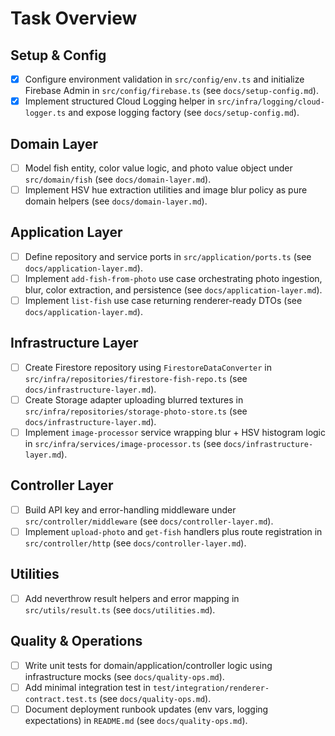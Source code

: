 # Task Overview

## Setup & Config
- [x] Configure environment validation in `src/config/env.ts` and initialize Firebase Admin in `src/config/firebase.ts` (see `docs/setup-config.md`).
- [x] Implement structured Cloud Logging helper in `src/infra/logging/cloud-logger.ts` and expose logging factory (see `docs/setup-config.md`).

## Domain Layer
- [ ] Model fish entity, color value logic, and photo value object under `src/domain/fish` (see `docs/domain-layer.md`).
- [ ] Implement HSV hue extraction utilities and image blur policy as pure domain helpers (see `docs/domain-layer.md`).

## Application Layer
- [ ] Define repository and service ports in `src/application/ports.ts` (see `docs/application-layer.md`).
- [ ] Implement `add-fish-from-photo` use case orchestrating photo ingestion, blur, color extraction, and persistence (see `docs/application-layer.md`).
- [ ] Implement `list-fish` use case returning renderer-ready DTOs (see `docs/application-layer.md`).

## Infrastructure Layer
- [ ] Create Firestore repository using `FirestoreDataConverter` in `src/infra/repositories/firestore-fish-repo.ts` (see `docs/infrastructure-layer.md`).
- [ ] Create Storage adapter uploading blurred textures in `src/infra/repositories/storage-photo-store.ts` (see `docs/infrastructure-layer.md`).
- [ ] Implement `image-processor` service wrapping blur + HSV histogram logic in `src/infra/services/image-processor.ts` (see `docs/infrastructure-layer.md`).

## Controller Layer
- [ ] Build API key and error-handling middleware under `src/controller/middleware` (see `docs/controller-layer.md`).
- [ ] Implement `upload-photo` and `get-fish` handlers plus route registration in `src/controller/http` (see `docs/controller-layer.md`).

## Utilities
- [ ] Add neverthrow result helpers and error mapping in `src/utils/result.ts` (see `docs/utilities.md`).

## Quality & Operations
- [ ] Write unit tests for domain/application/controller logic using infrastructure mocks (see `docs/quality-ops.md`).
- [ ] Add minimal integration test in `test/integration/renderer-contract.test.ts` (see `docs/quality-ops.md`).
- [ ] Document deployment runbook updates (env vars, logging expectations) in `README.md` (see `docs/quality-ops.md`).
